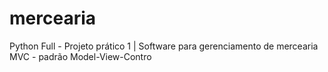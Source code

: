 # mercearia
Python Full  - Projeto prático 1 | Software para gerenciamento de mercearia
MVC - padrão Model-View-Contro